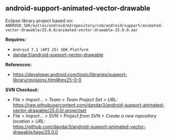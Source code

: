 ## android-support-animated-vector-drawable

Eclipse library project based on:<br/>
`ANDROID_SDK/extras/android/m2repository/com/android/support/animated-vector-drawable/25.0.0/animated-vector-drawable-25.0.0.aar`

**Requires:**
- `Android 7.1 (API 25) SDK Platform`
- [dandar3/android-support-vector-drawable](https://github.com/dandar3/android-support-vector-drawable/tree/25.0.0)

**References:**
- https://developer.android.com/topic/libraries/support-library/revisions.html#rev25-0-0

**SVN Checkout:**
- _File > Import... > Team > Team Project Set > URL:_<br/>
  https://raw.githubusercontent.com/dandar3/android-support-animated-vector-drawable/25.0.0/.projectset
- _File > Import... > SVN > Project from SVN > Create a new repository location > URL:_<br/>
  https://github.com/dandar3/android-support-animated-vector-drawable/tags/25.0.0